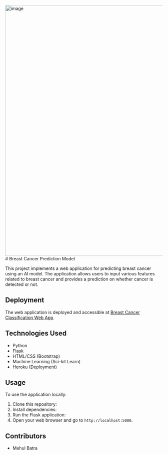 <img width="800" alt="image" src="https://github.com/user-attachments/assets/d6a8e586-c0d7-4efb-8a14-842ca4c1807d">
# Breast Cancer Prediction Model

This project implements a web application for predicting breast cancer using an AI model. The application allows users to input various features related to breast cancer and provides a prediction on whether cancer is detected or not.

## Deployment

The web application is deployed and accessible at [Breast Cancer Classification Web App](https://breast-cancer-classification-x54g.onrender.com/).

## Technologies Used

- Python
- Flask
- HTML/CSS (Bootstrap)
- Machine Learning (Sci-kit Learn)
- Heroku (Deployment)

## Usage

To use the application locally:

1. Clone this repository:
2. Install dependencies:
3. Run the Flask application:
4. Open your web browser and go to `http://localhost:5000`.

## Contributors

- Mehul Batra


